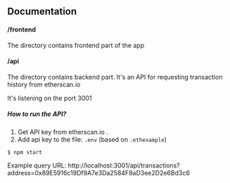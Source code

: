 ## Documentation

#### /frontend 
The directory contains frontend part of the app

#### /api
The directory contains backend part. It's an API for requesting transaction history from etherscan.io

It's listening on the port 3001

##### How to run the API?

1. Get API key from etherscan.io .
2. Add api key to the file: `.env` (based on `.ethexample`)


```
$ npm start
```

Example query URL: http://localhost:3001/api/transactions?address=0x89E5916c19Df9A7e3Da2584F8aD3ee2D2e6Bd3c6
